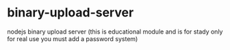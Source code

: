 # binary-upload-server
nodejs binary upload server (this is educational module and is for stady only for real use you must add a password system)
